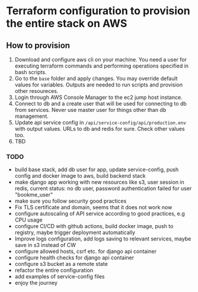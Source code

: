 # Terraform configuration to provision the entire stack on AWS

## How to provision

1. Download and configure aws cli on your machine. You need a user for executing terraform commands and performing operations specified in bash scripts.
2. Go to the `base` folder and apply changes. You may override default values for variables. Outputs are needed to run scripts and provision other resoureces.
3. Login through AWS Console Manager to the ec2 jump host instance.
4. Connect to db and a create user that will be used for connecting to db from services. Never use master user for things other than db management.
5. Update api service config in `/api/service-config/api/production.env` with output values. URLs to db and redis for sure. Check other values too.
6. TBD

### TODO

- build base stack, add db user for app, update service-config, push config and docker image to aws, build backend stack
- make django app working with new resources like s3, user session in redis, current status: no db user, password authentication failed for user "bookme_user"
- make sure you follow security good practices
- Fix TLS certificate and domain, seems that it does not work now
- configure autoscaling of API service according to good practices, e.g CPU usage
- configure CI/CD with github actions, build docker image, push to registry, maybe trigger deployment automatically
- Improve logs configuration, add logs saving to relevant services, maybe save in s3 instead of CW
- configure allowed hosts, csrf etc. for django api container
- configure health checks for django api container
- configure s3 bucket as a remote state
- refactor the entire configuration
- add examples of service-config files
- enjoy the journey
